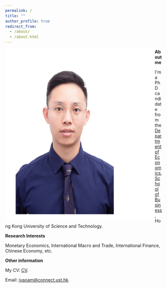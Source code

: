 ```yaml
---
permalink: /
title: ""
author_profile: true
redirect_from: 
  - /about/
  - /about.html
---
```


<p align = "center">    
<img  align="left" src="/images/jingbowide.png" width=480 height=550  />
</p>




**About me**

I'm a PhD candidate from the [Department of Economics](https://econ.hkust.edu.hk/homepage), [School of Business](https://bm.hkust.edu.hk/), Hong Kong University of Science and Technology. 

**Research Interests**

Monetary Economics, International Macro and Trade, International Finance, Chinese Economy, etc.

**Other information**

My CV: [CV](https://www.dropbox.com/scl/fi/4fkebc98c7168xb4g5mpn/CV_Jingbo.pdf?rlkey=cbj5ylgbpilot96zgivdpfx28&st=g7yoc7s8&dl=0).

Email: jyaoam@connect.ust.hk.





   
















